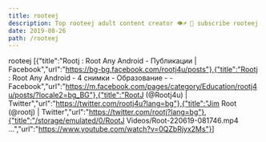 ```yaml
---
title: rooteej
description: Top rooteej adult content creator 👁♐️ 👑 subscribe rooteej to my porn site below IG rooteej
date: 2019-08-26
path: /rooteej
---
```


rooteej
[{"title":"Rootj : Root Any Android - Публикации | Facebook","url":"https://bg-bg.facebook.com/rootj4u/posts"},{"title":"Rootj : Root Any Android - 4 снимки - Образование - - Facebook","url":"https://m.facebook.com/pages/category/Education/rootj4u/posts/?locale2=bg_BG"},{"title":"RootJ (@Rootj4u) | Twitter","url":"https://twitter.com/rootj4u?lang=bg"},{"title":"Jim Root (@rootj) | Twitter","url":"https://twitter.com/rootj?lang=bg"},{"title":"/storage/emulated/0/RootJ Videos/Root-220619-081746.mp4 ...","url":"https://www.youtube.com/watch?v=0QZbRjyx2Ms"}]

